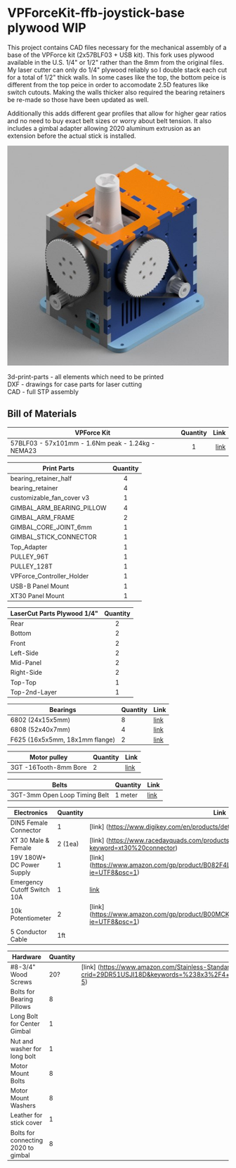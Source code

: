# VPForceKit-ffb-joystick-base plywood WIP
This project contains CAD files necessary for the mechanical assembly of a base of the VPForce kit (2x57BLF03 + USB kit).
This fork uses plywood available in the U.S. 1/4" or 1/2" rather than the 8mm from the original files. My laser cutter can only do 1/4" plywood reliably so I double stack each cut for a total of 1/2" thick walls. In some cases like the top, the bottom peice is different from the top peice in order to accomodate 2.5D features like switch cutouts. Making the walls thicker also required the bearing retainers be re-made so those have been updated as well.

Additionally this adds different gear profiles that allow for higher gear ratios and no need to buy exact belt sizes or worry about belt tension. It also includes a gimbal adapter allowing 2020 aluminum extrusion as an extension before the actual stick is installed. 

![image](assembly_1.jpg) 

3d-print-parts - all elements which need to be printed  
DXF - drawings for case parts for laser cutting  
CAD - full STP assembly

## Bill of Materials

| VPForce Kit   | Quantity | Link |
|-------------- |:--------:|-----:|
|57BLF03 - 57x101mm - 1.6Nm peak - 1.24kg - NEMA23|1|[link](https://vpforcecontrols.com/) |

| Print Parts   | Quantity |
| ------------- |:--------:|
|bearing_retainer_half|4|
|bearing_retainer|4|
|customizable_fan_cover v3|1|
|GIMBAL_ARM_BEARING_PILLOW|4|
|GIMBAL_ARM_FRAME|2|
|GIMBAL_CORE_JOINT_6mm|1|
|GIMBAL_STICK_CONNECTOR|1|
|Top_Adapter |1|
|PULLEY_96T|1|
|PULLEY_128T|1|
|VPForce_Controller_Holder|1|
|USB-B Panel Mount |1|
|XT30 Panel Mount |1|

| LaserCut Parts Plywood 1/4"| Quantity |
| -------------- |:--------:|
|Rear|2|
|Bottom|2|
|Front|2|
|Left-Side|2|
|Mid-Panel|2|
|Right-Side|2|
|Top-Top |1|
|Top-2nd-Layer |1|

| Bearings                      | Quantity  | Link |
| ----------------------------- | --------- | ---- |
| 6802 (24x15x5mm)              | 8  |[link](https://www.ebay.com/itm/144972685318) |
| 6808 (52x40x7mm)              | 4  |[link](https://www.ebay.com/itm/131569718806) |
| F625 (16x5x5mm, 18x1mm flange)| 2  |[link](https://www.ebay.com/itm/143709341709) |


| Motor pulley                  | Quantity  | Link |
| ----------------------------- | --------- | ---- |
| 3GT -16Tooth-8mm Bore         | 2  |[link](https://www.ebay.com/itm/225592008473) |

| Belts                  		| Quantity  | Link |
| ----------------------------- | --------- | ---- |
| 3GT-3mm Open Loop Timing Belt | 1 meter|[link](https://www.ebay.com/itm/224467077690?var=523250397611) |

|Electronics                |Quantity | Link|
|---------------------------| -------- | ---- |
|DIN5 Female Connector      | 1  |[link] (https://www.digikey.com/en/products/detail/cui-devices/MD-50PL100/500828)|
|XT 30 Male & Female        | 2 (1ea)  |[link] (https://www.racedayquads.com/products/xt30-connector-male-or-female?keyword=xt30%20connector) |
|19V 180W+ DC Power Supply | 1  | [link] (https://www.amazon.com/gp/product/B082F4L9L7/ref=ppx_yo_dt_b_search_asin_title?ie=UTF8&psc=1)|
|Emergency Cutoff Switch 10A| 1  |[link](https://www.amazon.com/gp/product/B091CWYWGL/ref=ppx_yo_dt_b_search_asin_title?ie=UTF8&psc=1) |
|10k Potentiometer          | 2  |[link] (https://www.amazon.com/gp/product/B00MCK7JMS/ref=ppx_yo_dt_b_search_asin_title?ie=UTF8&psc=1) |
|5 Conductor Cable          | 1ft| |

|Hardware                |Quantity | Link|
|---------------------------| -------- | ---- |
|#8-3/4" Wood Screws        |  20?|[link] (https://www.amazon.com/Stainless-Standard-Tapping-SG-TZH/dp/B0B2K21SZH/ref=sr_1_5?crid=29DR51USJI18D&keywords=%238x3%2F4+wood+screws&qid=1686854862&sprefix=+8x3%2F4+wood+screws%2Caps%2C64&sr=8-5) |
|Bolts for Bearing Pillows  |  8  | |
|Long Bolt for Center Gimbal|  1  | |
|Nut and washer for long bolt|  1  | |
|Motor Mount Bolts          |  8  | |
|Motor Mount Washers        |  8  | |
|Leather for stick cover    | 1  |  |
|Bolts for connecting 2020 to gimbal  | 8 | |
